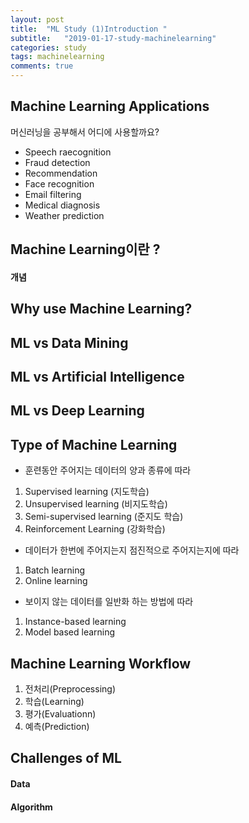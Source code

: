 ```yaml
---
layout: post
title:  "ML Study (1)Introduction "
subtitle:   "2019-01-17-study-machinelearning"
categories: study
tags: machinelearning
comments: true
---
```




## Machine Learning Applications

머신러닝을 공부해서 어디에 사용할까요?

- Speech raecognition 
- Fraud detection 
- Recommendation
- Face recognition
- Email filtering
- Medical diagnosis
- Weather prediction



## Machine Learning이란 ? 

#### 개념





## Why use Machine Learning?



## ML vs Data Mining



## ML vs Artificial Intelligence



## ML vs Deep Learning



##  Type of Machine Learning

* 훈련동안 주어지는 데이터의 양과 종류에 따라 

1. Supervised learning (지도학습)
2. Unsupervised learning (비지도학습)
3. Semi-supervised learning (준지도 학습)
4. Reinforcement Learning (강화학습)



- 데이터가 한번에 주어지는지 점진적으로 주어지는지에 따라

1. Batch learning
2. Online learning



- 보이지 않는 데이터를 일반화 하는 방법에 따라 

1. Instance-based learning
2. Model based learning



##  Machine Learning Workflow

1. 전처리(Preprocessing) 
2. 학습(Learning) 
3. 평가(Evaluationn) 
4. 예측(Prediction) 



## Challenges of ML

#### Data

#### Algorithm

